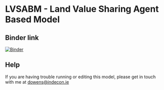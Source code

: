 # LVSABM - Land Value Sharing Agent Based Model

## Binder link

[![Binder](https://mybinder.org/badge_logo.svg)](https://mybinder.org/v2/gh/owensd2/LVSABM/HEAD?labpath=LVSABM_Workbook.ipynb)

## Help

If you are having trouble running or editing this model, please get in touch with me at dowens@indecon.ie
